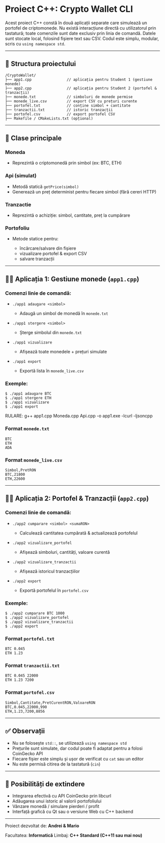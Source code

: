 # Proiect C++: Crypto Wallet CLI

Acest proiect C++ constă în două aplicații separate care simulează un portofel de criptomonede. Nu există interacțiune directă cu utilizatorul prin tastatură; toate comenzile sunt date exclusiv prin linia de comandă. Datele sunt stocate local, folosind fișiere text sau CSV. Codul este simplu, modular, scris cu `using namespace std`.

---

## 📁 Structura proiectului

```
/CryptoWallet/
├── app1.cpp                // aplicația pentru Student 1 (gestiune monede)
├── app2.cpp                // aplicația pentru Student 2 (portofel & tranzacții)
├── monede.txt              // simboluri de monede permise
├── monede_live.csv         // export CSV cu prețuri curente
├── portofel.txt            // conține simbol + cantitate
├── tranzactii.txt          // istoric tranzacții
├── portofel.csv            // export portofel CSV
├── Makefile / CMakeLists.txt (opțional)
```

---

## 🧱 Clase principale

### Moneda

* Reprezintă o criptomonedă prin simbol (ex: BTC, ETH)

### Api (simulat)

* Metodă statică `getPrice(simbol)`
* Generează un preț determinist pentru fiecare simbol (fără cereri HTTP)

### Tranzactie

* Reprezintă o achiziție: simbol, cantitate, preț la cumpărare

### Portofoliu

* Metode statice pentru:

  * încărcare/salvare din fișiere
  * vizualizare portofel & export CSV
  * salvare tranzacții

---

## 🧑‍💼 Aplicația 1: Gestiune monede (`app1.cpp`)

### Comenzi linie de comandă:

* `./app1 adaugare <simbol>`

  * Adaugă un simbol de monedă în `monede.txt`
* `./app1 stergere <simbol>`

  * Șterge simbolul din `monede.txt`
* `./app1 vizualizare`

  * Afișează toate monedele + prețuri simulate
* `./app1 export`

  * Exportă lista în `monede_live.csv`

### Exemple:

```
$ ./app1 adaugare BTC
$ ./app1 stergere ETH
$ ./app1 vizualizare
$ ./app1 export
```
RULARE: g++ app1.cpp Moneda.cpp Api.cpp -o app1.exe -lcurl -ljsoncpp

### Format `monede.txt`

```
BTC
ETH
ADA
```

### Format `monede_live.csv`

```
Simbol,PretRON
BTC,21800
ETH,22600
```

---

## 👨‍💻 Aplicația 2: Portofel & Tranzacții (`app2.cpp`)

### Comenzi linie de comandă:

* `./app2 cumparare <simbol> <sumaRON>`

  * Calculează cantitatea cumpărată & actualizează portofelul
* `./app2 vizualizare_portofel`

  * Afișează simboluri, cantități, valoare curentă
* `./app2 vizualizare_tranzactii`

  * Afișează istoricul tranzacțiilor
* `./app2 export`

  * Exportă portofelul în `portofel.csv`

### Exemple:

```
$ ./app2 cumparare BTC 1000
$ ./app2 vizualizare_portofel
$ ./app2 vizualizare_tranzactii
$ ./app2 export
```

### Format `portofel.txt`

```
BTC 0.045
ETH 1.23
```

### Format `tranzactii.txt`

```
BTC 0.045 22000
ETH 1.23 7200
```

### Format `portofel.csv`

```
Simbol,Cantitate,PretCurentRON,ValoareRON
BTC,0.045,22000,990
ETH,1.23,7200,8856
```

---

## ✅ Observații

* Nu se folosește `std::`, se utilizează `using namespace std`
* Prețurile sunt simulate, dar codul poate fi adaptat pentru a folosi CoinGecko API
* Fiecare fișier este simplu și ușor de verificat cu `cat` sau un editor
* Nu este permisă citirea de la tastatură (`cin`)

---

## 🔧 Posibilități de extindere

* Integrarea efectivă cu API CoinGecko prin libcurl
* Adăugarea unui istoric al valorii portofoliului
* Vânzare monedă / simulare pierderi / profit
* Interfață grafică cu Qt sau o versiune Web cu C++ backend

---

Proiect dezvoltat de: **Andrei & Mario**

Facultatea: **Informatică**
Limbaj: **C++ Standard (C++11 sau mai nou)**
